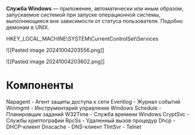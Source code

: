 **Служба Windows** — приложение, автоматически или иным образом, запускаемое системой при запуске операционной системы, выполняющиеся вне зависимости от статуса пользователя. Подобно демонам в UNIX.

HKEY_LOCAL_MACHINE\SYSTEM\CurrentControlSet\Services

![[Pasted image 20241004203556.png]]

![[Pasted image 20241004203602.png]]

# Компоненты
Napagent - Агент защиты доступа к сети
Eventlog - Журнал событий
Winmgmt - Инструментарий управления Windows
Schedule - Планировщик заданий
W32Time - Служба времени Windows
CryptSvc - Службы криптографии
RpcSs - Удаленный вызов процедур
Dhcp - DHCP-клиент
Dnscache - DNS-клиент TlntSvr - Telnet